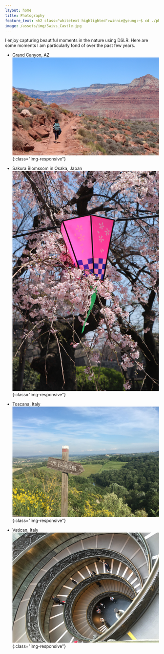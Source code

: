 ```yaml
---
layout: home
title: Photography
feature_text: <h2 class="whitetext highlighted">winnie@yeung:~$ cd ./photography/ </h2>
image: /assets/img/Swiss_Castle.jpg
---
```


I enjoy capturing beautiful moments in the nature using DSLR. Here are some moments I am particularly fond of over the past few years.

- Grand Canyon, AZ
![Grand Canyon](/assets/img/photography/Grand-Canyon-Hike.JPG){:class="img-responsive"}

- Sakura Blomssom in Osaka, Japan
![Cherry Blossom](/assets/img/photography/Osaka-Sakura.JPG){:class="img-responsive"}

- Toscana, Italy
![Toscana](/assets/img/photography/Toscana.JPG){:class="img-responsive"}

- Vatican, Italy
![Vatican](/assets/img/photography/Vatican-Stairwell.JPG){:class="img-responsive"}

